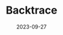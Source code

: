 ---
title: Backtrace
icon: discover
date: 2023-09-27
dir:
  order: 8
category: leetcode
tag: backtrace
sticky: true
---